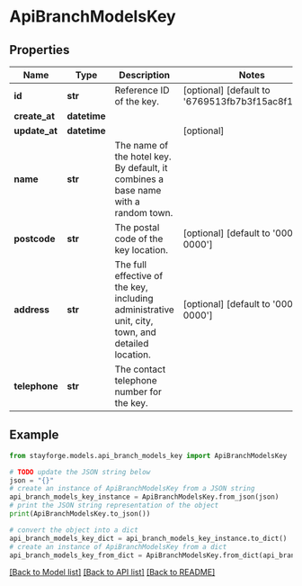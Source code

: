 # ApiBranchModelsKey


## Properties

Name | Type | Description | Notes
------------ | ------------- | ------------- | -------------
**id** | **str** | Reference ID of the key. | [optional] [default to '6769513fb7b3f15ac8f1eba6']
**create_at** | **datetime** |  | 
**update_at** | **datetime** |  | [optional] 
**name** | **str** | The name of the hotel key. By default, it combines a base name with a random town. | 
**postcode** | **str** | The postal code of the key location. | [optional] [default to '000-0000']
**address** | **str** | The full effective of the key, including administrative unit, city, town, and detailed location. | [optional] [default to '000-0000']
**telephone** | **str** | The contact telephone number for the key. | 

## Example

```python
from stayforge.models.api_branch_models_key import ApiBranchModelsKey

# TODO update the JSON string below
json = "{}"
# create an instance of ApiBranchModelsKey from a JSON string
api_branch_models_key_instance = ApiBranchModelsKey.from_json(json)
# print the JSON string representation of the object
print(ApiBranchModelsKey.to_json())

# convert the object into a dict
api_branch_models_key_dict = api_branch_models_key_instance.to_dict()
# create an instance of ApiBranchModelsKey from a dict
api_branch_models_key_from_dict = ApiBranchModelsKey.from_dict(api_branch_models_key_dict)
```
[[Back to Model list]](../README.md#documentation-for-models) [[Back to API list]](../README.md#documentation-for-api-endpoints) [[Back to README]](../README.md)


